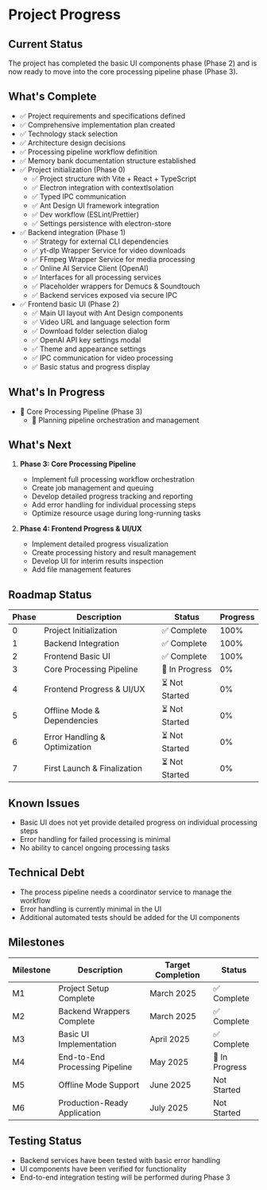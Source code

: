 # Project Progress

## Current Status
The project has completed the basic UI components phase (Phase 2) and is now ready to move into the core processing pipeline phase (Phase 3).

## What's Complete
- ✅ Project requirements and specifications defined
- ✅ Comprehensive implementation plan created
- ✅ Technology stack selection
- ✅ Architecture design decisions
- ✅ Processing pipeline workflow definition
- ✅ Memory bank documentation structure established
- ✅ Project initialization (Phase 0)
  - ✅ Project structure with Vite + React + TypeScript
  - ✅ Electron integration with contextIsolation
  - ✅ Typed IPC communication
  - ✅ Ant Design UI framework integration
  - ✅ Dev workflow (ESLint/Prettier)
  - ✅ Settings persistence with electron-store
- ✅ Backend integration (Phase 1)
  - ✅ Strategy for external CLI dependencies
  - ✅ yt-dlp Wrapper Service for video downloads
  - ✅ FFmpeg Wrapper Service for media processing
  - ✅ Online AI Service Client (OpenAI)
  - ✅ Interfaces for all processing services
  - ✅ Placeholder wrappers for Demucs & Soundtouch
  - ✅ Backend services exposed via secure IPC
- ✅ Frontend basic UI (Phase 2)
  - ✅ Main UI layout with Ant Design components
  - ✅ Video URL and language selection form
  - ✅ Download folder selection dialog
  - ✅ OpenAI API key settings modal
  - ✅ Theme and appearance settings
  - ✅ IPC communication for video processing
  - ✅ Basic status and progress display

## What's In Progress
- 🔄 Core Processing Pipeline (Phase 3)
  - 🔄 Planning pipeline orchestration and management

## What's Next
1. **Phase 3: Core Processing Pipeline**
   - Implement full processing workflow orchestration
   - Create job management and queuing
   - Develop detailed progress tracking and reporting
   - Add error handling for individual processing steps
   - Optimize resource usage during long-running tasks

2. **Phase 4: Frontend Progress & UI/UX**
   - Implement detailed progress visualization
   - Create processing history and result management
   - Develop UI for interim results inspection
   - Add file management features

## Roadmap Status

| Phase | Description | Status | Progress |
|-------|-------------|--------|----------|
| 0 | Project Initialization | ✅ Complete | 100% |
| 1 | Backend Integration | ✅ Complete | 100% |
| 2 | Frontend Basic UI | ✅ Complete | 100% |
| 3 | Core Processing Pipeline | 🔄 In Progress | 0% |
| 4 | Frontend Progress & UI/UX | ⏳ Not Started | 0% |
| 5 | Offline Mode & Dependencies | ⏳ Not Started | 0% |
| 6 | Error Handling & Optimization | ⏳ Not Started | 0% |
| 7 | First Launch & Finalization | ⏳ Not Started | 0% |

## Known Issues
- Basic UI does not yet provide detailed progress on individual processing steps
- Error handling for failed processing is minimal
- No ability to cancel ongoing processing tasks

## Technical Debt
- The process pipeline needs a coordinator service to manage the workflow
- Error handling is currently minimal in the UI
- Additional automated tests should be added for the UI components

## Milestones

| Milestone | Description | Target Completion | Status |
|-----------|-------------|-------------------|--------|
| M1 | Project Setup Complete | March 2025 | ✅ Complete |
| M2 | Backend Wrappers Complete | March 2025 | ✅ Complete |
| M3 | Basic UI Implementation | April 2025 | ✅ Complete |
| M4 | End-to-End Processing Pipeline | May 2025 | 🔄 In Progress |
| M5 | Offline Mode Support | June 2025 | Not Started |
| M6 | Production-Ready Application | July 2025 | Not Started |

## Testing Status
- Backend services have been tested with basic error handling
- UI components have been verified for functionality
- End-to-end integration testing will be performed during Phase 3 